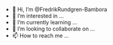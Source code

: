 - 👋 Hi, I’m @FredrikRundgren-Bambora
- 👀 I’m interested in ...
- 🌱 I’m currently learning ...
- 💞️ I’m looking to collaborate on ...
- 📫 How to reach me ...

<!---
FredrikRundgren-Bambora/FredrikRundgren-Bambora is a ✨ special ✨ repository because its `README.md` (this file) appears on your GitHub profile.
You can click the Preview link to take a look at your changes.
--->
